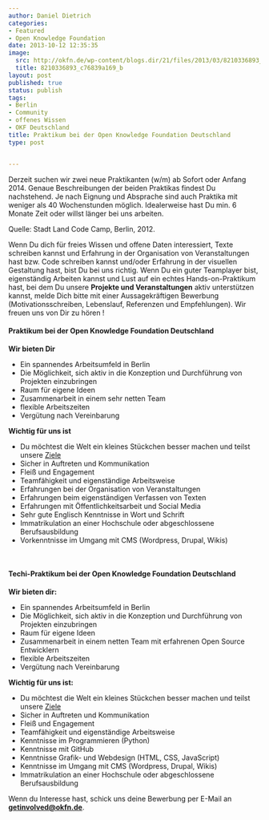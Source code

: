 ```yaml
---
author: Daniel Dietrich
categories:
- Featured
- Open Knowledge Foundation
date: 2013-10-12 12:35:35
image:
  src: http://okfn.de/wp-content/blogs.dir/21/files/2013/03/8210336893_c76839a169_b.jpg
  title: 8210336893_c76839a169_b
layout: post
published: true
status: publish
tags:
- Berlin
- Community
- offenes Wissen
- OKF Deutschland
title: Praktikum bei der Open Knowledge Foundation Deutschland
type: post


---
```


Derzeit suchen wir zwei neue Praktikanten (w/m) ab Sofort oder Anfang 2014. Genaue Beschreibungen der beiden Praktikas findest Du nachstehend. Je nach Eignung und Absprache sind auch Praktika mit weniger als 40 Wochenstunden möglich. Idealerweise hast Du min. 6 Monate Zeit oder willst länger bei uns arbeiten.

  
Quelle: Stadt Land Code Camp, Berlin, 2012.

Wenn Du dich für freies Wissen und offene Daten interessiert, Texte schreiben kannst und Erfahrung in der Organisation von Veranstaltungen hast bzw. Code schreiben kannst und/oder Erfahrung in der visuellen Gestaltung hast, bist Du bei uns richtig. Wenn Du ein guter Teamplayer bist, eigenständig Arbeiten kannst und Lust auf ein echtes Hands-on-Praktikum hast, bei dem Du unsere **Projekte und Veranstaltungen** aktiv unterstützen kannst, melde Dich bitte mit einer Aussagekräftigen Bewerbung (Motivationsschreiben, Lebenslauf, Referenzen und Empfehlungen). Wir freuen uns von Dir zu hören !

#### Praktikum bei der Open Knowledge Foundation Deutschland

**Wir bieten Dir**

* Ein spannendes Arbeitsumfeld in Berlin  
* Die Möglichkeit, sich aktiv in die Konzeption und Durchführung von Projekten einzubringen  
* Raum für eigene Ideen  
* Zusammenarbeit in einem sehr netten Team  
* flexible Arbeitszeiten  
* Vergütung nach Vereinbarung

**Wichtig für uns ist**

* Du möchtest die Welt ein kleines Stückchen besser machen und teilst unsere [Ziele](http://okfn.de/about/#Ziele)  
* Sicher in Auftreten und Kommunikation  
* Fleiß und Engagement  
* Teamfähigkeit und eigenständige Arbeitsweise  
* Erfahrungen bei der Organisation von Veranstaltungen  
* Erfahrungen beim eigenständigen Verfassen von Texten  
* Erfahrungen mit Öffentlichkeitsarbeit und Social Media  
* Sehr gute Englisch Kenntnisse in Wort und Schrift  
* Immatrikulation an einer Hochschule oder abgeschlossene Berufsausbildung  
* Vorkenntnisse im Umgang mit CMS (Wordpress, Drupal, Wikis)

 

#### Techi-Praktikum bei der Open Knowledge Foundation Deutschland

**Wir bieten dir:**

* Ein spannendes Arbeitsumfeld in Berlin  
* Die Möglichkeit, sich aktiv in die Konzeption und Durchführung von Projekten einzubringen  
* Raum für eigene Ideen  
* Zusammenarbeit in einem netten Team mit erfahrenen Open Source Entwicklern  
* flexible Arbeitszeiten  
* Vergütung nach Vereinbarung

**Wichtig für uns ist:**

* Du möchtest die Welt ein kleines Stückchen besser machen und teilst unsere [Ziele](http://okfn.de/about/#Ziele)  
* Sicher in Auftreten und Kommunikation  
* Fleiß und Engagement  
* Teamfähigkeit und eigenständige Arbeitsweise  
* Kenntnisse im Programmieren (Python)  
* Kenntnisse mit GitHub  
* Kenntnisse Grafik- und Webdesign (HTML, CSS, JavaScript)  
* Kenntnisse im Umgang mit CMS (Wordpress, Drupal, Wikis)  
* Immatrikulation an einer Hochschule oder abgeschlossene Berufsausbildung

Wenn du Interesse hast, schick uns deine Bewerbung per E-Mail an **[getinvolved@okfn.de](mailto:getinvolved@okfn.de)**.

 
